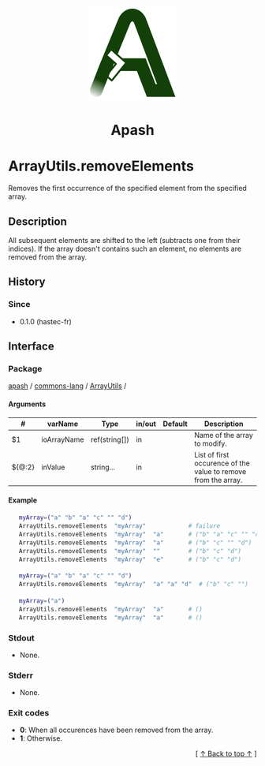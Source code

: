 
<div align='center' id='apash-top'>
  <a href='https://github.com/hastec-fr/apash'>
    <img alt='apash-logo' src='../../../../../../assets/apash-logo.svg'/>
  </a>

  # Apash
</div>


# ArrayUtils.removeElements
Removes the first occurrence of the specified element from the specified array.
## Description
   All subsequent elements are shifted to the left (subtracts one from their indices). 
   If the array doesn't contains such an element, no elements are removed from the array.

## History
### Since
  * 0.1.0 (hastec-fr)

## Interface
### Package
<!-- apash.packageBegin -->
[apash](../../../apash.md) / [commons-lang](../../commons-lang.md) / [ArrayUtils](../ArrayUtils.md) / 
<!-- apash.packageEnd -->

#### Arguments
 | #      | varName        | Type          | in/out   | Default    | Description                          |
 |--------|----------------|---------------|----------|------------|--------------------------------------|
 | $1     | ioArrayName    | ref(string[]) | in       |            |  Name of the array to modify.        |
 | ${@:2} | inValue        | string...    | in       |            |  List of first occurence of the value to remove from the array. |

#### Example
 ```bash
    myArray=("a" "b" "a" "c" "" "d")
    ArrayUtils.removeElements  "myArray"            # failure
    ArrayUtils.removeElements  "myArray"  "a"       # ("b" "a" "c" "" "d")
    ArrayUtils.removeElements  "myArray"  "a"       # ("b" "c" "" "d")
    ArrayUtils.removeElements  "myArray"  ""        # ("b" "c" "d")
    ArrayUtils.removeElements  "myArray"  "e"       # ("b" "c" "d")

    myArray=("a" "b" "a" "c" "" "d")
    ArrayUtils.removeElements  "myArray"  "a" "a" "d"  # ("b" "c" "")

    myArray=("a")
    ArrayUtils.removeElements  "myArray"  "a"       # ()
    ArrayUtils.removeElements  "myArray"  "a"       # ()
 ```

### Stdout
  * None.
### Stderr
  * None.

### Exit codes
  * **0**: When all occurences have been removed from the array.
  * **1**: Otherwise.

  <div align='right'>[ <a href='#apash-top'>↑ Back to top ↑</a> ]</div>

